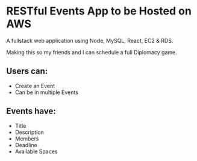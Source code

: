 # RESTful Events App to be Hosted on AWS

A fullstack web application using Node, MySQL, React, EC2 & RDS.

Making this so my friends and I can schedule a full Diplomacy game.

## Users can:

- Create an Event
- Can be in multiple Events

## Events have:

- Title
- Description
- Members
- Deadline
- Available Spaces
